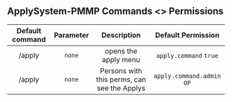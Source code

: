 ## ApplySystem-PMMP Commands <> Permissions

| Default command | Parameter | Description | Default Permission |
| :-----: | :-------: | :---------: | :-------: |
| /apply | `none`  | opens the apply menu  | `apply.command` `true` |
| /apply | `none` | Persons with this perms, can see the Applys | `apply.command.admin` `OP` |
